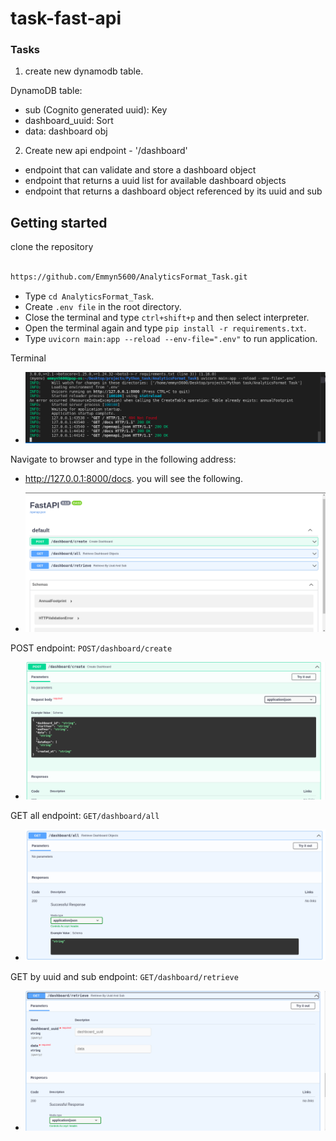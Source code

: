 # task-fast-api

### Tasks

1. create new dynamodb table.

DynamoDB table:
- sub (Cognito generated uuid): Key
- dashboard_uuid: Sort
- data: dashboard obj

2. Create new api endpoint - '/dashboard'

- endpoint that can validate and store a dashboard object
- endpoint that returns a uuid list for available dashboard objects
- endpoint that returns a dashboard object referenced by its uuid and sub

## Getting started

clone the repository

```bash

https://github.com/Emmyn5600/AnalyticsFormat_Task.git

``` 
- Type `cd AnalyticsFormat_Task`.
- Create `.env file` in the root directory.
- Close the terminal and type `ctrl+shift+p` and then select interpreter.
- Open the terminal again and type `pip install -r requirements.txt`.
- Type `uvicorn main:app --reload --env-file=".env"` to run application.
 


Terminal

- ![screenshot](./assets/terminal.png)

Navigate to browser and type in the following address:

- http://127.0.0.1:8000/docs. you will see the following.

- ![screenshot](./assets/apis.png)

POST endpoint: `POST/dashboard/create`

- ![screenshot](./assets/post.png)

GET all endpoint: `GET/dashboard/all`

- ![screenshot](./assets/all.png)


GET by uuid and sub endpoint: `GET/dashboard/retrieve`

- ![screenshot](./assets/uuid.png)



